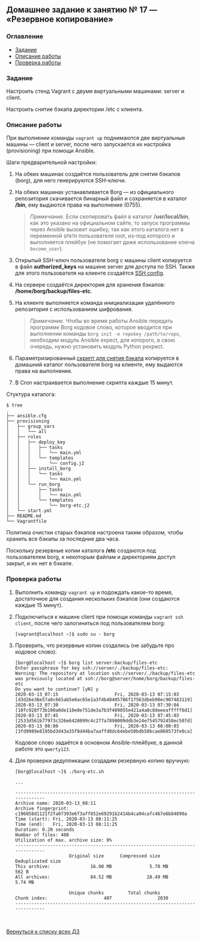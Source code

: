 ## Домашнее задание к занятию № 17 — «Резервное копирование»    <!-- omit in toc -->

### Оглавление  <!-- omit in toc -->

- [Задание](#Задание)
- [Описание работы](#Описание-работы)
- [Проверка работы](#Проверка-работы)

### Задание

Настроить стенд Vagrant с двумя виртуальными машинами: server и client.

Настроить снятие бэкапа директории /etc с клиента.

### Описание работы

При выполнении команды `vagrant up` поднимаются две виртуальные машины — client и server, после чего запускается их настройка (provisioning) при помощи Ansible.

Шаги предварительной настройки:

1. На обеих машинах создаётся пользователь для снятия бэкапов (borg), для него генерируются SSH-ключи.
2. На обеих машинах устанавливается Borg — из официального репозитория скачивается бинарный файл и сохраняется в каталог **/bin**, ему выдаются права на выполнение (0755).
    
    > *Примечание*. Если скопировать файл в каталог **/usr/local/bin**, как это указано на официальном сайте, то запуск программы через Ansible вызовет ошибку, так как этого каталога нет в переменной `$PATH` пользователя root, из-под которого и выполняется плейбук (не помогает даже использование ключа `become_user`).

3. Открытый SSH-ключ пользователя borg с машины client копируется в файл **authorized_keys** на машине server для доступа по SSH. Также для этого пользователя на клиенте создаётся [SSH config](provisioning/roles/deploy_key/templates/config.j2).
4. На сервере создаётся директория для хранения бэкапов: **/home/borg/backup/files-etc**.
5. На клиенте выполняется команда инициализации удалённого репозитория с использованием шифрования.

    > *Примечание*. Чтобы во время работы Ansible передать программе Borg кодовое слово, которое вводится при выполнении команды `borg init -e repokey /path/to/repo`, необходим модуль Ansible expect, для которого, в свою очередь, нужно установить модуль Python pexpect.

6. Параметризированный [скрипт для снятия бэкапа](provisioning/roles/run_borg/templates/borg-etc.j2) копируется в домашний каталог пользователя borg на клиенте, ему выдаются права на выполнение.
7. В Cron настраивается выполнение скрипта каждые 15 минут.

Стуктура каталога:

```console
$ tree
.
├── ansible.cfg
├── provisioning
│   ├── group_vars
│   │   └── all
│   ├── roles
│   │   ├── deploy_key
│   │   │   ├── tasks
│   │   │   │   └── main.yml
│   │   │   └── templates
│   │   │       └── config.j2
│   │   ├── install_borg
│   │   │   └── tasks
│   │   │       └── main.yml
│   │   └── run_borg
│   │       ├── tasks
│   │       │   └── main.yml
│   │       └── templates
│   │           └── borg-etc.j2
│   └── start.yml
├── README.md
└── Vagrantfile
```

Политика очистки старых бэкапов настроена таким образом, чтобы хранить все бэкапы за последние два часа.

Поскольку резервные копии каталога **/etc** создаются под пользователем borg, к некоторым файлам и директориям доступ закрыт, и их нет в бэкапе.

### Проверка работы

1. Выполнить команду `vagrant up` и подождать какое-то время, достаточное для создания нескольких бэкапов (они создаются каждые 15 минут).
2. Подключиться к машине client при помощи команды `vagrant ssh client`, после чего залогиниться под пользователем borg:

    ```console
    [vagrant@localhost ~]$ sudo su - borg
    ```

3. Проверить, что резервные копии создались (не забудьте про кодовое слово):

    ```console
    [borg@localhost ~]$ borg list server:backup/files-etc
    Enter passphrase for key ssh://server/./backup/files-etc: 
    Warning: The repository at location ssh://server/./backup/files-etc was previously located at ssh://borg@server/home/borg/backup/files-etc
    Do you want to continue? [yN] y
    2020-03-13_07:15                     Fri, 2020-03-13 07:15:03 [d3d26e38e57a0c665ab5e8ac65e1a3f4b48405786f17563dbeb90ec907483119]
    2020-03-13_07:30                     Fri, 2020-03-13 07:30:04 [10fc928f73b100a0de110e0e751de3a7b3f409055e421a4a8c8deeeafffff6d1]
    2020-03-13_07:45                     Fri, 2020-03-13 07:45:03 [2533d561b77973c326e6428099c4c277a7898009ddb3e24e7545792458ec507d]
    2020-03-13_08:00                     Fri, 2020-03-13 08:00:03 [3fd9989e8195bd3d43a35f8d44ba7aaffd8dc64ebe50bdb58bcae860573fe0ca]
    ```

    Кодовое слово задаётся в основном Ansible-плейбуке, в данной работе это `qwerty123`.

4. Для проверки дедупликации создадим резервную копию вручную:

    ```console
    [borg@localhost ~]$ ./borg-etc.sh 
    
    ...
    
    ------------------------------------------------------------------------------
    Archive name: 2020-03-13_08:11
    Archive fingerprint: c196058d1121f2fa07393e6f3aff852e69291b2414b4ca94cafc467e6b84890a
    Time (start): Fri, 2020-03-13 08:11:25
    Time (end):   Fri, 2020-03-13 08:11:25
    Duration: 0.20 seconds
    Number of files: 408
    Utilization of max. archive size: 0%
    ------------------------------------------------------------------------------
                        Original size      Compressed size    Deduplicated size
    This archive:               16.90 MB              5.70 MB                562 B
    All archives:               84.52 MB             28.49 MB              5.74 MB

                        Unique chunks         Total chunks
    Chunk index:                     407                 2030
    ------------------------------------------------------------------------------
    ```

<br/>

[Вернуться к списку всех ДЗ](../README.md)